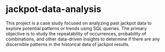 # jackpot-data-analysis
This project is a case study focused on analyzing past jackpot data to explore potential patterns or trends using SQL queries. The primary objective is to study the repeatability of occurrences, probability of combinations, and other data-driven insights to determine if there are any discernible patterns in the historical data of jackpot results.
